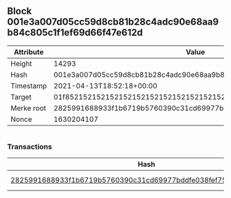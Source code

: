 ## Block 001e3a007d05cc59d8cb81b28c4adc90e68aa9b84c805c1f1ef69d66f47e612d

Attribute | Value
--- | ---
Height | 14293
Hash | 001e3a007d05cc59d8cb81b28c4adc90e68aa9b84c805c1f1ef69d66f47e612d
Timestamp | 2021-04-13T18:52:18+00:00
Target | 01f8521521521521521521521521521521521521521521521521521521521521
Merke root | 2825991688933f1b6719b5760390c31cd69977bddfe038fef75892c27d2ae8b2
Nonce | 1630204107

```

```

### Transactions

Hash | Amount
--- | ---
[2825991688933f1b6719b5760390c31cd69977bddfe038fef75892c27d2ae8b2](2825991688933f1b6719b5760390c31cd69977bddfe038fef75892c27d2ae8b2.md) | 10.00000000 SKEPTI 

